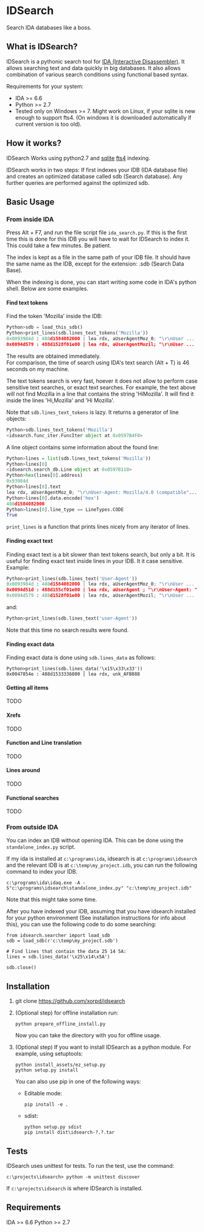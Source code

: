 # IDSearch

Search IDA databases like a boss.

## What is IDSearch?

IDSearch is a pythonic search tool for [IDA (Interactive
Disassembler)](https://www.hex-rays.com/index.shtml). It allows searching text
and data quickly in big databases. It also allows combination of various search
conditions using functional based syntax.

Requirements for your system:
- IDA >= 6.6
- Python >= 2.7
- Tested only on Windows >= 7. Might work on Linux, if your sqlite is new
  enough to support fts4. (On windows it is downloaded automatically if current
  version is too old).

## How it works?

IDSearch Works using python2.7 and [sqlite](https://sqlite.org/)
[fts4](https://www.sqlite.org/fts3.html) indexing.

IDSearch works in two steps: If first indexes your IDB (IDA database file) and
creates an optimized database called sdb (Search database). Any further queries
are performed against the optimized sdb.


## Basic Usage
### From inside IDA

Press Alt + F7, and run the file script file `ida_search.py`.
If this is the first time this is done for this IDB you will have to wait for
IDSearch to index it. This could take a few minutes. Be patient.

The index is kept as a file in the same path of your IDB file. It should have
the same name as the IDB, except for the extension: .sdb (Search Data Base).

When the indexing is done, you can start writing some code in IDA's python
shell. Below are some examples.

#### Find text tokens

Find the token 'Mozilla' inside the IDB:

```python
Python>sdb = load_this_sdb()
Python>print_lines(sdb.lines_text_tokens('Mozilla'))
0x0093984d : 488d1584082000 | lea rdx, aUserAgentMoz_0; "\r\nUser ... 
0x0094d579 : 488d1528f01e00 | lea rdx, aUserAgentMozil; "\r\nUser ... 
```

The results are obtained immediately.  
For comparison, the time of search using IDA's text search (Alt + T) is 46 seconds on my machine.

The text tokens search is very fast, hoever it does not allow to perform case
sensitive text searches, or exact text searches. For example, the text above
will not find Mozilla in a line that contains the string 'HiMozilla'. It will
find it inside the lines 'Hi,Mozilla' and 'Hi Mozilla'.

Note that `sdb.lines_text_tokens` is lazy. It returns a generator of line
objects:
```python
Python>sdb.lines_text_tokens('Mozilla')
<idsearch.func_iter.FuncIter object at 0x0597B4F0>
```

A line object contains some information about the found line:

```python
Python>lines = list(sdb.lines_text_tokens('Mozilla'))
Python>lines[0]
<idsearch.search_db.Line object at 0x0597B110>
Python>hex(lines[0].address)
0x93984d
Python>lines[0].text
lea rdx, aUserAgentMoz_0; "\r\nUser-Agent: Mozilla/4.0 (compatible"...
Python>lines[0].data.encode('hex')
488d1584082000
Python>lines[0].line_type == LineTypes.CODE
True
```

`print_lines` is a function that prints lines nicely from any iterator of lines.

#### Finding exact text

Finding exact text is a bit slower than text tokens search, but only a bit. It
is useful for finding exact text inside lines in your IDB. It it case
sensitive. Example:

```python
Python>print_lines(sdb.lines_text('User-Agent'))
0x0093984d : 488d1584082000 | lea rdx, aUserAgentMoz_0; "\r\nUser ... 
0x0094d51d : 488d155cf01e00 | lea rdx, aUserAgent ; "\r\nUser-Agent: "
0x0094d579 : 488d1528f01e00 | lea rdx, aUserAgentMozil; "\r\nUser ... 
```

and:

```python
Python>print_lines(sdb.lines_text('user-Agent'))
```

Note that this time no search results were found.

#### Finding exact data

Finding exact data is done using `sdb.lines_data` as follows:

```
Python>print_lines(sdb.lines_data('\x15\x33\x33'))
0x0047854e : 488d1533336800 | lea rdx, unk_AFB888  
```

#### Getting all items

TODO

#### Xrefs

TODO

#### Function and Line translation

TODO

#### Lines around

TODO

#### Functional searches

TODO


### From outside IDA

You can index an IDB without opening IDA. This can be done using the
`standalone_index.py` script.

If my ida is installed at `c:\programs\ida`, idsearch is at
`c:\programs\idsearch` and the relevant IDB is at `c:\temp\my_project.idb`, you
can run the following command to index your IDB.

```
c:\programs\ida\idaq.exe -A -S"c:\programs\idsearch\standalone_index.py" "c:\temp\my_project.idb"
```

Note that this might take some time.

After you have indexed your IDB, assuming that you have idsearch installed for
your python environment (See installation instructions for info about this),
you can use the following code to do some searching:

```
from idsearch.searcher import load_sdb
sdb = load_sdb(r'c:\temp\my_project.sdb')

# Find lines that contain the data 25 14 5A:
lines = sdb.lines_data('\x25\x14\x5A')

sdb.close()
```

## Installation

1.  git clone https://github.com/xorpd/idsearch

2.  (Optional step) for offline installation run:
    ```
    python prepare_offline_install.py
    ```
    Now you can take the directory with you for offline usage.

3.  (Optional step) If you want to install IDSearch as a python module.
    For example, using setuptools:
    ```
    python install_assets/ez_setup.py
    python setup.py install
    ```

    You can also use pip in one of the following ways:
    -   Editable mode:
        ```
        pip install -e .
        ```

    -   sdist:
        ```
        python setup.py sdist
        pip install dist\idsearch-?.?.tar
        ```

## Tests

IDSearch uses unittest for tests.
To run the test, use the command:

```
c:\projects\idsearch> python -m unittest discover 
```

If `c:\projects\idsearch` is where IDSearch is installed.


## Requirements

IDA >= 6.6
Python >= 2.7

